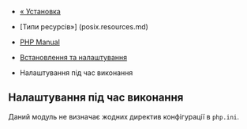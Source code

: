 - [« Установка](posix.installation.md)
- [Типи ресурсів»] (posix.resources.md)

- [PHP Manual](index.md)
- [Встановлення та налаштування](posix.setup.md)
- Налаштування під час виконання

## Налаштування під час виконання

Даний модуль не визначає жодних директив конфігурації в `php.ini`.
